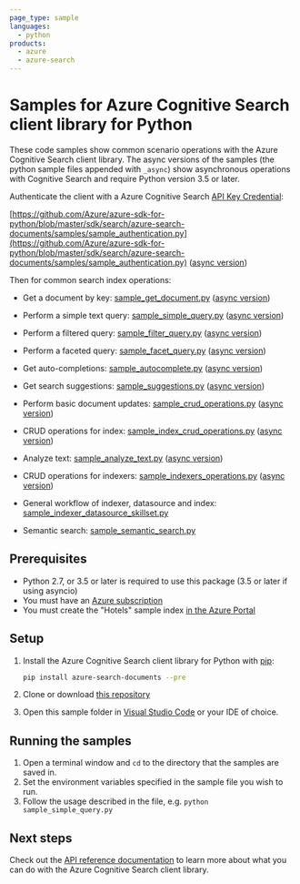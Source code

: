 ```yaml
---
page_type: sample
languages:
  - python
products:
  - azure
  - azure-search
---
```


# Samples for Azure Cognitive Search client library for Python

These code samples show common scenario operations with the Azure Cognitive
Search client library. The async versions of the samples (the python sample
files appended with `_async`) show asynchronous operations with Cognitive Search
and require Python version 3.5 or later.

Authenticate the client with a Azure Cognitive Search [API Key Credential](https://docs.microsoft.com/azure/search/search-security-api-keys):

[https://github.com/Azure/azure-sdk-for-python/blob/master/sdk/search/azure-search-documents/samples/sample_authentication.py](https://github.com/Azure/azure-sdk-for-python/blob/master/sdk/search/azure-search-documents/samples/sample_authentication.py) ([async version](https://github.com/Azure/azure-sdk-for-python/blob/master/sdk/search/azure-search-documents/samples/async_samples/sample_authentication_async.py))

Then for common search index operations:

* Get a document by key: [sample_get_document.py](https://github.com/Azure/azure-sdk-for-python/blob/master/sdk/search/azure-search-documents/samples/sample_get_document.py) ([async version](https://github.com/Azure/azure-sdk-for-python/blob/master/sdk/search/azure-search-documents/samples/async_samples/sample_get_document_async.py))

* Perform a simple text query: [sample_simple_query.py](https://github.com/Azure/azure-sdk-for-python/blob/master/sdk/search/azure-search-documents/samples/sample_simple_query.py) ([async version](https://github.com/Azure/azure-sdk-for-python/blob/master/sdk/search/azure-search-documents/samples/async_samples/sample_simple_query_async.py))

* Perform a filtered query: [sample_filter_query.py](https://github.com/Azure/azure-sdk-for-python/blob/master/sdk/search/azure-search-documents/samples/sample_filter_query.py) ([async version](https://github.com/Azure/azure-sdk-for-python/blob/master/sdk/search/azure-search-documents/samples/async_samples/sample_filter_query_async.py))

* Perform a faceted query: [sample_facet_query.py](https://github.com/Azure/azure-sdk-for-python/blob/master/sdk/search/azure-search-documents/samples/sample_facet_query.py) ([async version](https://github.com/Azure/azure-sdk-for-python/blob/master/sdk/search/azure-search-documents/samples/async_samples/sample_facet_query_async.py))

* Get auto-completions: [sample_autocomplete.py](https://github.com/Azure/azure-sdk-for-python/blob/master/sdk/search/azure-search-documents/samples/sample_autocomplete.py) ([async version](https://github.com/Azure/azure-sdk-for-python/blob/master/sdk/search/azure-search-documents/samples/async_samples/sample_autocomplete_async.py))

* Get search suggestions: [sample_suggestions.py](https://github.com/Azure/azure-sdk-for-python/blob/master/sdk/search/azure-search-documents/samples/sample_suggestions.py) ([async version](https://github.com/Azure/azure-sdk-for-python/blob/master/sdk/search/azure-search-documents/samples/async_samples/sample_suggestions_async.py))

* Perform basic document updates: [sample_crud_operations.py](https://github.com/Azure/azure-sdk-for-python/blob/master/sdk/search/azure-search-documents/samples/sample_crud_operations.py) ([async version](https://github.com/Azure/azure-sdk-for-python/blob/master/sdk/search/azure-search-documents/samples/async_samples/sample_crud_operations_async.py))

* CRUD operations for index: [sample_index_crud_operations.py](https://github.com/Azure/azure-sdk-for-python/blob/master/sdk/search/azure-search-documents/samples/sample_index_crud_operations.py) ([async version](https://github.com/Azure/azure-sdk-for-python/blob/master/sdk/search/azure-search-documents/samples/async_samples/sample_index_crud_operations_async.py))

* Analyze text: [sample_analyze_text.py](https://github.com/Azure/azure-sdk-for-python/blob/master/sdk/search/azure-search-documents/samples/sample_analyze_text.py) ([async version](https://github.com/Azure/azure-sdk-for-python/blob/master/sdk/search/azure-search-documents/samples/async_samples/sample_analyze_text_async.py))

* CRUD operations for indexers: [sample_indexers_operations.py](https://github.com/Azure/azure-sdk-for-python/blob/master/sdk/search/azure-search-documents/samples/sample_indexers_operations.py) ([async version](https://github.com/Azure/azure-sdk-for-python/blob/master/sdk/search/azure-search-documents/samples/async_samples/sample_indexers_operations_async.py))

* General workflow of indexer, datasource and index: [sample_indexer_datasource_skillset.py](https://github.com/Azure/azure-sdk-for-python/blob/master/sdk/search/azure-search-documents/samples/sample_indexer_datasource_skillset.py)

* Semantic search: [sample_semantic_search.py](https://github.com/Azure/azure-sdk-for-python/blob/master/sdk/search/azure-search-documents/samples/sample_semantic_search.py)

## Prerequisites
* Python 2.7, or 3.5 or later is required to use this package (3.5 or later if using asyncio)
* You must have an [Azure subscription](https://azure.microsoft.com/free/)
* You must create the "Hotels" sample index [in the Azure Portal](https://docs.microsoft.com/azure/search/search-get-started-portal)


## Setup

1. Install the Azure Cognitive Search client library for Python with [pip](https://pypi.org/project/pip/):

   ```bash
   pip install azure-search-documents --pre
   ```

2. Clone or download [this repository](https://github.com/Azure/azure-sdk-for-python)
3. Open this sample folder in [Visual Studio Code](https://code.visualstudio.com) or your IDE of choice.

## Running the samples

1. Open a terminal window and `cd` to the directory that the samples are saved in.
2. Set the environment variables specified in the sample file you wish to run.
3. Follow the usage described in the file, e.g. `python sample_simple_query.py`

## Next steps

Check out the [API reference documentation](https://docs.microsoft.com/rest/api/searchservice/)
to learn more about what you can do with the Azure Cognitive Search client library.
